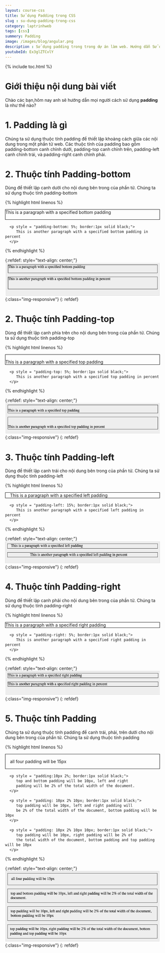 ```yaml
---
layout: course-css
title: Sử dụng Padding trong CSS
slug : su-dung-padding-trong-css
category: laptrinhweb
tags: [css]
summery: Padding 
image: /images/blog/angular.png
description : Sử dụng padding trong trong dự án làm web. Hướng dẫn Sử dụng padding trong CSS vào dự án web. 
youtubeId: Ex3glZTCvlY
---
```


{% include toc.html %}

# **Giới thiệu nội dung bài viết**

Chào các bạn,hôm nay anh sẽ hướng dẫn mọi người cách sử dụng <b>padding</b> là như thế nào?

# **1. Padding là gì**

Chúng ta sử dụng thuộc tính padding để thiết lập khoảng cách giữa các nội dung trong một phần tử web. Các thuộc tính của padding bao gồm padding-bottom canh chỉnh  dưới, padding-top canh chỉnh trên, padding-left canh chỉnh trái, và padding-right canh chỉnh phải.


# **2. Thuộc tính Padding-bottom**

Dùng để thiết lập canh dưới cho nội dung bên trong của phần tử. Chúng ta sử dụng thuộc tính padding-bottom


{% highlight html linenos %}

<html>
   <head>
   </head>
   
   <body>
      <p style = "padding-bottom: 15px; border:1px solid black;">
         This is a paragraph with a specified bottom padding
      </p>
      
      <p style = "padding-bottom: 5%; border:1px solid black;">
         This is another paragraph with a specified bottom padding in percent
      </p>
   </body>
</html> 
{% endhighlight %}

{:refdef: style="text-align: center;"}
![padding1](/images/post/css/padding1.png){:class="img-responsive"}
{: refdef}


# **2. Thuộc tính Padding-top**

Dùng để thiết lập canh phía trên  cho nội dung bên trong của phần tử. Chúng ta sử dụng thuộc tính padding-top


{% highlight html linenos %}

<html>
   <head>
   </head>
   
   <body>
      <p style = "padding-top: 15px; border:1px solid black;">
         This is a paragraph with a specified top padding
      </p>
      
      <p style = "padding-top: 5%; border:1px solid black;">
         This is another paragraph with a specified top padding in percent
      </p>
   </body>
</html>

{% endhighlight %}

{:refdef: style="text-align: center;"}
![padding2](/images/post/css/padding2.png){:class="img-responsive"}
{: refdef}

# **3. Thuộc tính Padding-left**

Dùng để thiết lập canh trái cho nội dung bên trong của phần tử. Chúng ta sử dụng thuộc tính padding-left


{% highlight html linenos %}

<html>
   <head>
   </head>
   
   <body>
      <p style = "padding-left: 15px; border:1px solid black;">
         This is a paragraph with a specified left padding
      </p>
      
      <p style = "padding-left: 15%; border:1px solid black;">
         This is another paragraph with a specified left padding in percent
      </p>
   </body>
</html>

{% endhighlight %}

{:refdef: style="text-align: center;"}
![padding3](/images/post/css/padding3.png){:class="img-responsive"}
{: refdef}

# **4. Thuộc tính Padding-right**

Dùng để thiết lập canh phải cho nội dung bên trong của phần tử. Chúng ta sử dụng thuộc tính padding-right


{% highlight html linenos %}

<html>
   <head>
   </head>
   
   <body>
      <p style = "padding-right: 15px; border:1px solid black;">
         This is a paragraph with a specified right padding
      </p>
      
      <p style = "padding-right: 5%; border:1px solid black;">
         This is another paragraph with a specified right padding in percent
      </p>
   </body>
</html> 

{% endhighlight %}

{:refdef: style="text-align: center;"}
![padding4](/images/post/css/padding4.png){:class="img-responsive"}
{: refdef}

# **5. Thuộc tính Padding**

Chúng ta sử dụng thuộc tính padding để canh trái, phải, trên dưới cho nội dung bên trong của phần tử. Chúng ta sử dụng thuộc tính padding


{% highlight html linenos %}

<html>
   <head>
   </head>
   
   <body>
      <p style = "padding: 15px; border:1px solid black;">
         all four padding will be 15px 
      </p> 
      
      <p style = "padding:10px 2%; border:1px solid black;"> 
         top and bottom padding will be 10px, left and right
         padding will be 2% of the total width of the document. 
      </p> 
      
      <p style = "padding: 10px 2% 10px; border:1px solid black;">
         top padding will be 10px, left and right padding will 
         be 2% of the total width of the document, bottom padding will be 10px
      </p> 
      
      <p style = "padding: 10px 2% 10px 10px; border:1px solid black;">
         top padding will be 10px, right padding will be 2% of
         the total width of the document, bottom padding and top padding will be 10px 
      </p>
   </body>
</html> 

{% endhighlight %}

{:refdef: style="text-align: center;"}
![padding5](/images/post/css/padding5.png){:class="img-responsive"}
{: refdef}





